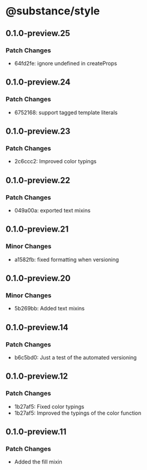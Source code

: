 # @substance/style

## 0.1.0-preview.25

### Patch Changes

- 64fd2fe: ignore undefined in createProps

## 0.1.0-preview.24

### Patch Changes

- 6752168: support tagged template literals

## 0.1.0-preview.23

### Patch Changes

- 2c6ccc2: Improved color typings

## 0.1.0-preview.22

### Patch Changes

- 049a00a: exported text mixins

## 0.1.0-preview.21

### Minor Changes

- a1582fb: fixed formatting when versioning

## 0.1.0-preview.20

### Minor Changes

- 5b269bb: Added text mixins

## 0.1.0-preview.14

### Patch Changes

- b6c5bd0: Just a test of the automated versioning

## 0.1.0-preview.12

### Patch Changes

- 1b27af5: Fixed color typings
- 1b27af5: Improved the typings of the color function

## 0.1.0-preview.11

### Patch Changes

- Added the fill mixin
